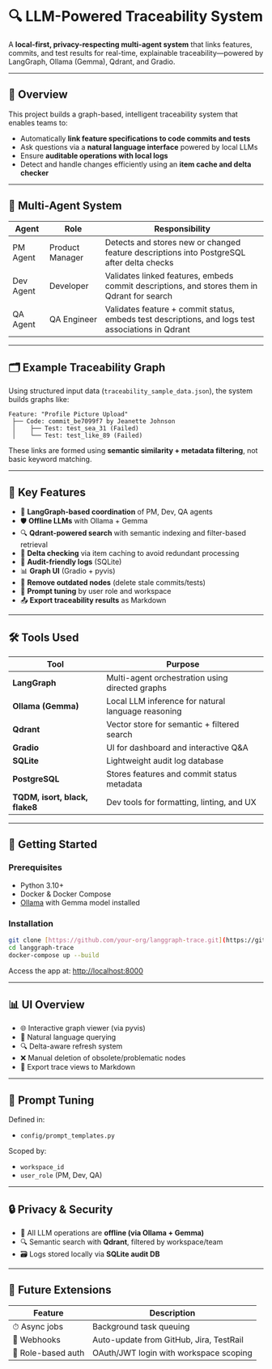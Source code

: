 
# 🔍 LLM-Powered Traceability System

A **local-first, privacy-respecting multi-agent system** that links features, commits, and test results for real-time, explainable traceability—powered by LangGraph, Ollama (Gemma), Qdrant, and Gradio.

---

## 🎯 Overview

This project builds a graph-based, intelligent traceability system that enables teams to:
- Automatically **link feature specifications to code commits and tests**
- Ask questions via a **natural language interface** powered by local LLMs
- Ensure **auditable operations with local logs**
- Detect and handle changes efficiently using an **item cache and delta checker**

---

## 🧠 Multi-Agent System

| Agent      | Role            | Responsibility                                                                 |
|------------|------------------|------------------------------------------------------------------------------|
| PM Agent   | Product Manager  | Detects and stores new or changed feature descriptions into PostgreSQL after delta checks |
| Dev Agent  | Developer        | Validates linked features, embeds commit descriptions, and stores them in Qdrant for search |
| QA Agent   | QA Engineer      | Validates feature + commit status, embeds test descriptions, and logs test associations in Qdrant |

---

## 🗂 Example Traceability Graph

Using structured input data (`traceability_sample_data.json`), the system builds graphs like:

```
Feature: "Profile Picture Upload"
 ├── Code: commit_be7099f7 by Jeanette Johnson
 │    ├── Test: test_sea_31 (Failed)
 │    └── Test: test_like_89 (Failed)
```

These links are formed using **semantic similarity + metadata filtering**, not basic keyword matching.

---

## 🧾 Key Features

- 🧠 **LangGraph-based coordination** of PM, Dev, QA agents
- 🛡 **Offline LLMs** with Ollama + Gemma
- 🔍 **Qdrant-powered search** with semantic indexing and filter-based retrieval
- 🧮 **Delta checking** via item caching to avoid redundant processing
- 🧾 **Audit-friendly logs** (SQLite)
- 📊 **Graph UI** (Gradio + pyvis)
- 🧹 **Remove outdated nodes** (delete stale commits/tests)
- 🧠 **Prompt tuning** by user role and workspace
- 📤 **Export traceability results** as Markdown

---

## 🛠 Tools Used

| Tool              | Purpose                                              |
|-------------------|------------------------------------------------------|
| **LangGraph**     | Multi-agent orchestration using directed graphs     |
| **Ollama (Gemma)**| Local LLM inference for natural language reasoning  |
| **Qdrant**        | Vector store for semantic + filtered search         |
| **Gradio**        | UI for dashboard and interactive Q&A                |
| **SQLite**        | Lightweight audit log database                      |
| **PostgreSQL**    | Stores features and commit status metadata          |
| **TQDM, isort, black, flake8** | Dev tools for formatting, linting, and UX     |

---

## 🚀 Getting Started

### Prerequisites

- Python 3.10+
- Docker & Docker Compose
- [Ollama](https://ollama.com/) with Gemma model installed

### Installation

```bash
git clone [https://github.com/your-org/langgraph-trace.git](https://github.com/ArkDy1312/TraceAI.git)
cd langgraph-trace
docker-compose up --build
```

Access the app at: [http://localhost:8000](http://localhost:8000)

---

## 📊 UI Overview

- 🌐 Interactive graph viewer (via pyvis)
- 💬 Natural language querying
- 🔍 Delta-aware refresh system
- ❌ Manual deletion of obsolete/problematic nodes
- 📄 Export trace views to Markdown

---

## 🧠 Prompt Tuning

Defined in:
- `config/prompt_templates.py`

Scoped by:
- `workspace_id`
- `user_role` (PM, Dev, QA)

---

## 🔒 Privacy & Security

- 🧠 All LLM operations are **offline (via Ollama + Gemma)**
- 🔍 Semantic search with **Qdrant**, filtered by workspace/team
- 🗃 Logs stored locally via **SQLite audit DB**

---

## 🔮 Future Extensions

| Feature            | Description                                         |
|--------------------|-----------------------------------------------------|
| ⏱ Async jobs       | Background task queuing                             |
| 📎 Webhooks         | Auto-update from GitHub, Jira, TestRail             |
| 🔐 Role-based auth | OAuth/JWT login with workspace scoping               |

